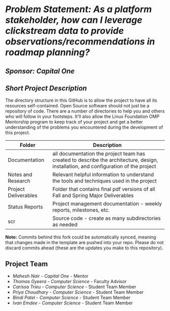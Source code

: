 # *Problem Statement: As a platform stakeholder, how can I leverage clickstream data to provide observations/recommendations in roadmap planning?*
## *Sponsor: Capital One*
## *Short Project Description*
The directory structure in this GitHub is to allow the project to have all its resources self-contained.
Open Source software should not just be a repository of code.  There are a number of directories to help you and others who will 
follow in your footsteps.  It'll also allow the Linux Foundation OMP Mentorship program to keep track of your project and get
a better understanding of the problems you encountered during the development of this project. 

| Folder | Description |
|---|---|
| Documentation |  all documentation the project team has created to describe the architecture, design, installation, and configuration of the project |
| Notes and Research | Relevant helpful information to understand the tools and techniques used in the project |
| Project Deliverables | Folder that contains final pdf versions of all Fall and Spring Major Deliverables |
| Status Reports | Project management documentation - weekly reports, milestones, etc. |
| scr | Source code - create as many subdirectories as needed |

**Note:** Commits behind this fork could be automatically synced, meaning that changes made in the template are pushed into your repo. Please do not discard commits ahead (these are the updates you make to this repository).

## Project Team
- *Mahesh Nair*  - *Capital One* - Mentor
- *Thomas Gyeera* - *Computer Science* - Faculty Advisor
- *Carissa Trieu* - *Computer Science* - Student Team Member
- *Priya Choudhary* - *Computer Science* - Student Team Member
- *Bindi Patel* - *Computer Science* - Student Team Member
- *Ivan Emdee* - *Computer Science* - Student Team Member
